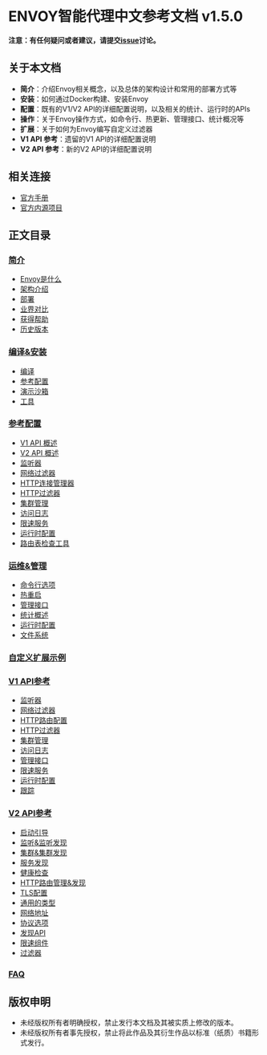 # ENVOY智能代理中文参考文档 v1.5.0

**注意：有任何疑问或者建议，请提交[issue](https://github.com/lixiangyun/envoyproxy_doc_ZH_CN/issues)讨论。**

## 关于本文档
- **简介**：介绍Envoy相关概念，以及总体的架构设计和常用的部署方式等
- **安装**：如何通过Docker构建、安装Envoy
- **配置**：既有的V1/V2 API的详细配置说明，以及相关的统计、运行时的APIs
- **操作**：关于Envoy操作方式，如命令行、热更新、管理接口、统计概况等
- **扩展**：关于如何为Envoy编写自定义过滤器
- **V1 API 参考**：遗留的V1 API的详细配置说明
- **V2 API 参考**：新的V2 API的详细配置说明

## 相关连接
- [官方手册](https://www.envoyproxy.io/docs/envoy/v1.5.0/)
- [官方内源项目](https://github.com/envoyproxy/envoy)

## 正文目录

### [简介](Introduction.md)
- [Envoy是什么](Introduction/WhatisEnvoy.md)
- [架构介绍](Introduction/Architectureoverview.md)
- [部署](Introduction/Deploymenttypes.md)
- [业界对比](Introduction/Comparisontosimilarsystems.md)
- [获得帮助](Introduction/Gettinghelp.md)
- [历史版本](Introduction/Versionhistory.md)

### [编译&安装](Buildingandinstallation.md)
- [编译](Buildingandinstallation/Building.md)
- [参考配置](Buildingandinstallation/Referenceconfigurations.md)
- [演示沙箱](Buildingandinstallation/Sandboxes.md)
- [工具](Buildingandinstallation/Tools.md)

### [参考配置](Configurationreference.md)
- [V1 API 概述](Configurationreference/Overviewv1API.md)
- [V2 API 概述](Configurationreference/Overviewv2API.md)
- [监听器](Configurationreference/Listeners.md)
- [网络过滤器](Configurationreference/Networkfilters.md)
- [HTTP连接管理器](Configurationreference/HTTPconnectionmanager.md)
- [HTTP过滤器](Configurationreference/HTTPfilters.md)
- [集群管理](Configurationreference/Clustermanager.md)
- [访问日志](Configurationreference/Accesslogging.md)
- [限速服务](Configurationreference/Ratelimitservice.md)
- [运行时配置](Configurationreference/Runtime.md)
- [路由表检查工具](Configurationreference/Routetablechecktool.md)

### [运维&管理](Operationsandadministration.md)
- [命令行选项](Operationsandadministration/Commandlineoptions.md)
- [热重启](Operationsandadministration/HotrestartPythonwrapper.md)
- [管理接口](Operationsandadministration/Administrationinterface.md)
- [统计概述](Operationsandadministration/Statisticsoverview.md)
- [运行时配置](Operationsandadministration/Runtime.md)
- [文件系统](Operationsandadministration/Filesystemflags.md)

### [自定义扩展示例](ExtendingEnvoyforcustomusecases.md)

### [V1 API参考](v1APIreference.md)
- [监听器](v1APIreference/Listeners.md)
- [网络过滤器](v1APIreference/Networkfilters.md)
- [HTTP路由配置](v1APIreference/HTTPRouteconfiguration.md)
- [HTTP过滤器](v1APIreference/HTTPfilters.md)
- [集群管理](v1APIreference/Clustermanager.md)
- [访问日志](v1APIreference/Accesslogging.md)
- [管理接口](v1APIreference/Administrationinterface.md)
- [限速服务](v1APIreference/Ratelimitservice.md)
- [运行时配置](v1APIreference/Runtime.md)
- [跟踪](v1APIreference/Tracing.md)

### [V2 API参考](v2APIreference.md)
- [启动引导](v2APIreference/Bootstrap.md)
- [监听&监听发现](v2APIreference/ListenersandLDS.md)
- [集群&集群发现](v2APIreference/ClustersandCDS.md)
- [服务发现](v2APIreference/EndpointsandEDS.md)
- [健康检查](v2APIreference/Healthcheck.md)
- [HTTP路由管理&发现](v2APIreference/HTTProutemanagementandRDS.md)
- [TLS配置](v2APIreference/CommonTLSconfiguration.md)
- [通用的类型](v2APIreference/Commontypes.md)
- [网络地址](v2APIreference/Networkaddresses.md)
- [协议选项](v2APIreference/Protocoloptions.md)
- [发现API](v2APIreference/CommondiscoveryAPIcomponents.md)
- [限速组件](v2APIreference/Commonratelimitcomponents.md)
- [过滤器](v2APIreference/Filters.md)

### [FAQ](FAQ.md)

## 版权申明
- 未经版权所有者明确授权，禁止发行本文档及其被实质上修改的版本。 
- 未经版权所有者事先授权，禁止将此作品及其衍生作品以标准（纸质）书籍形式发行。 
